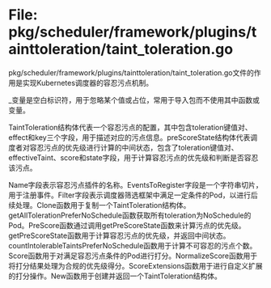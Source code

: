 # File: pkg/scheduler/framework/plugins/tainttoleration/taint_toleration.go

pkg/scheduler/framework/plugins/tainttoleration/taint_toleration.go文件的作用是实现Kubernetes调度器的容忍污点机制。

_变量是空白标识符，用于忽略某个值或占位，常用于导入包而不使用其中函数或变量。

TaintToleration结构体代表一个容忍污点的配置，其中包含toleration键值对、effect和key三个字段，用于描述对应的污点信息。preScoreState结构体代表调度者对容忍污点的优先级进行计算的中间状态，包含了toleration键值对、effectiveTaint、score和state字段，用于计算容忍污点的优先级和判断是否容忍该污点。

Name字段表示容忍污点插件的名称。EventsToRegister字段是一个字符串切片，用于注册事件。Filter字段表示调度器筛选框架中满足一定条件的Pod，以进行后续处理。Clone函数用于复制一个TaintToleration结构体。getAllTolerationPreferNoSchedule函数获取所有toleration为NoSchedule的Pod。PreScore函数通过调用getPreScoreState函数来计算污点的优先级。getPreScoreState函数用于计算容忍污点的优先级，并返回中间状态。countIntolerableTaintsPreferNoSchedule函数用于计算不可容忍的污点个数。Score函数用于对满足容忍污点条件的Pod进行打分。NormalizeScore函数用于将打分结果处理为合规的优先级得分。ScoreExtensions函数用于进行自定义扩展的打分操作。New函数用于创建并返回一个TaintToleration结构体。

